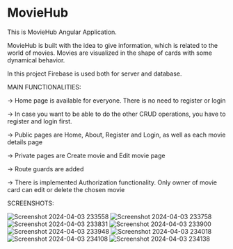# MovieHub
This is MovieHub Angular Application.

MovieHub is built with the idea to give information, which is related to the world of movies. Movies are visualized in the shape of cards with some dynamical behavior.

In this project Firebase is used both for server and database.

MAIN FUNCTIONALITIES:

 -> Home page is available for everyone. There is no need to register or login
 
 -> In case you want to be able to do the other CRUD operations, you have to register and login first.

 -> Public pages are Home, About, Register and Login, as well as each movie details page
 
 -> Private pages are Create movie and Edit movie page
 
 -> Route guards are added 
 
 -> There is implemented Authorization functionality. Only owner of movie card can edit or delete the chosen movie




SCREENSHOTS:


![Screenshot 2024-04-03 233558](https://github.com/IoanVelev/MovieHub/assets/131281353/ada0c07d-ac42-41b7-86b3-b525872c6db4)
![Screenshot 2024-04-03 233758](https://github.com/IoanVelev/MovieHub/assets/131281353/84c62e1d-edc1-43d5-84c1-97f6af9fc6d9)
![Screenshot 2024-04-03 233831](https://github.com/IoanVelev/MovieHub/assets/131281353/8fc19cc3-df19-48d3-a800-d89b2338d1cf)
![Screenshot 2024-04-03 233900](https://github.com/IoanVelev/MovieHub/assets/131281353/09b0c77e-a672-4d78-9de9-6d7c469cfac3)
![Screenshot 2024-04-03 233948](https://github.com/IoanVelev/MovieHub/assets/131281353/e539251d-b4fb-44cc-b720-939d71ba41d9)
![Screenshot 2024-04-03 234018](https://github.com/IoanVelev/MovieHub/assets/131281353/2e6516f5-c679-4175-ae8e-4d7167e8d61c)
![Screenshot 2024-04-03 234108](https://github.com/IoanVelev/MovieHub/assets/131281353/ba8e5d69-536a-45f1-accd-2c176b6181cf)
![Screenshot 2024-04-03 234138](https://github.com/IoanVelev/MovieHub/assets/131281353/c78ff330-f03a-4f08-8f67-f8f5390afc87)
